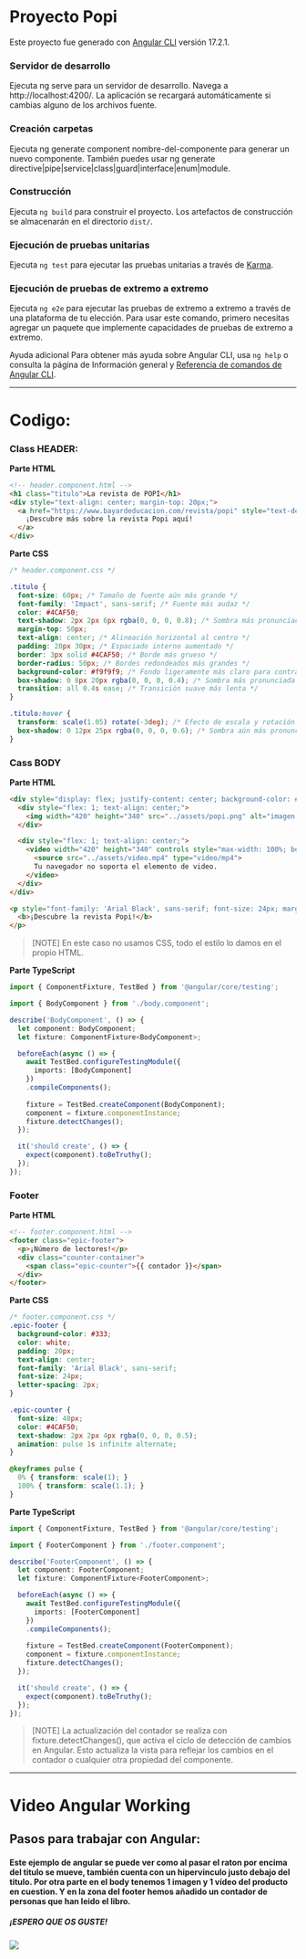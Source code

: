 # Proyecto Popi

Este proyecto fue generado con [Angular CLI](https://github.com/angular/angular-cli) versión 17.2.1.

### Servidor de desarrollo
Ejecuta ng serve para un servidor de desarrollo. Navega a http://localhost:4200/. La aplicación se recargará automáticamente si cambias alguno de los archivos fuente.

### Creación carpetas
Ejecuta ng generate component nombre-del-componente para generar un nuevo componente. También puedes usar ng generate directive|pipe|service|class|guard|interface|enum|module.

### Construcción

Ejecuta `ng build` para construir el proyecto. Los artefactos de construcción se almacenarán en el directorio `dist/`.

### Ejecución de pruebas unitarias
Ejecuta `ng test` para ejecutar las pruebas unitarias a través de [Karma](https://karma-runner.github.io).

### Ejecución de pruebas de extremo a extremo
Ejecuta `ng e2e` para ejecutar las pruebas de extremo a extremo a través de una plataforma de tu elección. Para usar este comando, primero necesitas agregar un paquete que implemente capacidades de pruebas de extremo a extremo.

Ayuda adicional
Para obtener más ayuda sobre Angular CLI, usa `ng help` o consulta la página de Información general y [Referencia de comandos de Angular CLI](https://angular.io/cli).

---

# Codigo:

### Class HEADER:

**Parte HTML**

```html
<!-- header.component.html -->
<h1 class="titulo">La revista de POPI</h1>
<div style="text-align: center; margin-top: 20px;">
  <a href="https://www.bayardeducacion.com/revista/popi" style="text-decoration: none; color: #4CAF50; font-size: 18px; font-weight: bold;">
    ¡Descubre más sobre la revista Popi aquí!
  </a>
</div>
```

**Parte CSS**

```css
/* header.component.css */

.titulo {
  font-size: 60px; /* Tamaño de fuente aún más grande */
  font-family: 'Impact', sans-serif; /* Fuente más audaz */
  color: #4CAF50;
  text-shadow: 2px 2px 6px rgba(0, 0, 0, 0.8); /* Sombra más pronunciada */
  margin-top: 50px;
  text-align: center; /* Alineación horizontal al centro */
  padding: 20px 30px; /* Espaciado interno aumentado */
  border: 3px solid #4CAF50; /* Borde más grueso */
  border-radius: 50px; /* Bordes redondeados más grandes */
  background-color: #f9f9f9; /* Fondo ligeramente más claro para contraste */
  box-shadow: 0 8px 20px rgba(0, 0, 0, 0.4); /* Sombra más pronunciada */
  transition: all 0.4s ease; /* Transición suave más lenta */
}

.titulo:hover {
  transform: scale(1.05) rotate(-3deg); /* Efecto de escala y rotación al pasar el ratón */
  box-shadow: 0 12px 25px rgba(0, 0, 0, 0.6); /* Sombra aún más pronunciada al pasar el ratón */
}
```

### Cass BODY

**Parte HTML**
````html
<div style="display: flex; justify-content: center; background-color: #f9f9f9; padding: 30px;">
  <div style="flex: 1; text-align: center;">
    <img width="420" height="340" src="../assets/popi.png" alt="imagen popi" style="max-width: 100%; border-radius: 10px; box-shadow: 0 8px 20px rgba(0, 0, 0, 0.4);">
  </div>

  <div style="flex: 1; text-align: center;">
    <video width="420" height="340" controls style="max-width: 100%; border-radius: 10px; box-shadow: 0 8px 20px rgba(0, 0, 0, 0.4);">
      <source src="../assets/video.mp4" type="video/mp4">
      Tu navegador no soporta el elemento de video.
    </video>
  </div>
</div>

<p style="font-family: 'Arial Black', sans-serif; font-size: 24px; margin: 20px 0; text-align: center; color: #4CAF50; text-shadow: 2px 2px 4px rgba(0, 0, 0, 0.3);">
  <b>¡Descubre la revista Popi!</b>
</p>
````
>[NOTE]
> En este caso no usamos CSS, todo el estilo lo damos en el propio HTML.

**Parte TypeScript**
````ts
import { ComponentFixture, TestBed } from '@angular/core/testing';

import { BodyComponent } from './body.component';

describe('BodyComponent', () => {
  let component: BodyComponent;
  let fixture: ComponentFixture<BodyComponent>;

  beforeEach(async () => {
    await TestBed.configureTestingModule({
      imports: [BodyComponent]
    })
    .compileComponents();
    
    fixture = TestBed.createComponent(BodyComponent);
    component = fixture.componentInstance;
    fixture.detectChanges();
  });

  it('should create', () => {
    expect(component).toBeTruthy();
  });
});
````

### Footer

**Parte HTML**
````html
<!-- footer.component.html -->
<footer class="epic-footer">
  <p>¡Número de lectores!</p>
  <div class="counter-container">
    <span class="epic-counter">{{ contador }}</span>
  </div>
</footer>
````

**Parte CSS**

````css
/* footer.component.css */
.epic-footer {
  background-color: #333;
  color: white;
  padding: 20px;
  text-align: center;
  font-family: 'Arial Black', sans-serif;
  font-size: 24px;
  letter-spacing: 2px;
}

.epic-counter {
  font-size: 48px;
  color: #4CAF50;
  text-shadow: 2px 2px 4px rgba(0, 0, 0, 0.5);
  animation: pulse 1s infinite alternate;
}

@keyframes pulse {
  0% { transform: scale(1); }
  100% { transform: scale(1.1); }
}
````

**Parte TypeScript**
````ts
import { ComponentFixture, TestBed } from '@angular/core/testing';

import { FooterComponent } from './footer.component';

describe('FooterComponent', () => {
  let component: FooterComponent;
  let fixture: ComponentFixture<FooterComponent>;

  beforeEach(async () => {
    await TestBed.configureTestingModule({
      imports: [FooterComponent]
    })
    .compileComponents();
    
    fixture = TestBed.createComponent(FooterComponent);
    component = fixture.componentInstance;
    fixture.detectChanges();
  });

  it('should create', () => {
    expect(component).toBeTruthy();
  });
});
````

>[NOTE]
> La actualización del contador se realiza con fixture.detectChanges(), que activa el ciclo de detección de cambios en Angular. Esto actualiza la vista para reflejar los cambios en el contador o cualquier otra propiedad del componente.

---

# Video Angular Working

## Pasos para trabajar con Angular:


#### Este ejemplo de angular se puede ver como al pasar el raton por encima del titulo se mueve, también cuenta con un hipervinculo justo debajo del titulo. Por otra parte en el body tenemos 1 imagen y 1 vídeo del producto en cuestion. Y en la zona del footer hemos añadido un contador de personas que han leido el libro.
##### ¡ESPERO QUE OS GUSTE!



![](Angular.gif)

  
